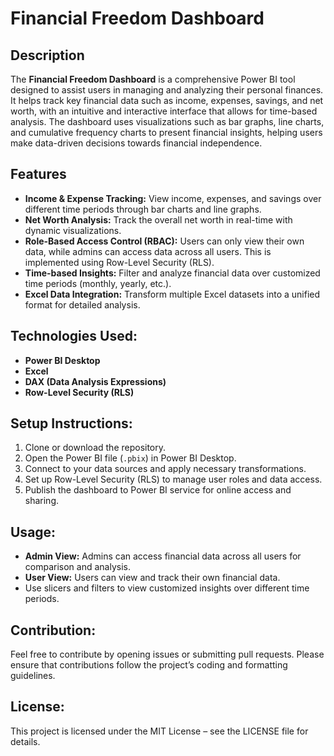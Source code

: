 # Financial Freedom Dashboard

## Description
The **Financial Freedom Dashboard** is a comprehensive Power BI tool designed to assist users in managing and analyzing their personal finances. It helps track key financial data such as income, expenses, savings, and net worth, with an intuitive and interactive interface that allows for time-based analysis. The dashboard uses visualizations such as bar graphs, line charts, and cumulative frequency charts to present financial insights, helping users make data-driven decisions towards financial independence.

## Features
- **Income & Expense Tracking:** View income, expenses, and savings over different time periods through bar charts and line graphs.
- **Net Worth Analysis:** Track the overall net worth in real-time with dynamic visualizations.
- **Role-Based Access Control (RBAC):** Users can only view their own data, while admins can access data across all users. This is implemented using Row-Level Security (RLS).
- **Time-based Insights:** Filter and analyze financial data over customized time periods (monthly, yearly, etc.).
- **Excel Data Integration:** Transform multiple Excel datasets into a unified format for detailed analysis.

## Technologies Used:
- **Power BI Desktop**
- **Excel**
- **DAX (Data Analysis Expressions)**
- **Row-Level Security (RLS)**

## Setup Instructions:
1. Clone or download the repository.
2. Open the Power BI file (`.pbix`) in Power BI Desktop.
3. Connect to your data sources and apply necessary transformations.
4. Set up Row-Level Security (RLS) to manage user roles and data access.
5. Publish the dashboard to Power BI service for online access and sharing.

## Usage:
- **Admin View:** Admins can access financial data across all users for comparison and analysis.
- **User View:** Users can view and track their own financial data.
- Use slicers and filters to view customized insights over different time periods.

## Contribution:
Feel free to contribute by opening issues or submitting pull requests. Please ensure that contributions follow the project’s coding and formatting guidelines.

## License:
This project is licensed under the MIT License – see the LICENSE file for details.
